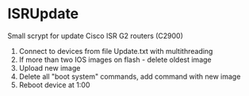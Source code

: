 # ISRUpdate
Small scrypt for update Cisco ISR G2 routers (C2900)

1. Connect to devices from file Update.txt with multithreading
2. If more than two IOS images on flash  - delete oldest image
3. Upload new image
4. Delete all "boot system" commands, add command with new image
5. Reboot device at 1:00
